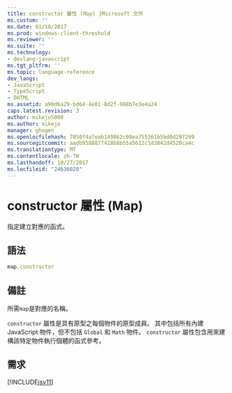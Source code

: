 ```yaml
---
title: constructor 屬性 (Map) |Microsoft 文件
ms.custom: ''
ms.date: 01/18/2017
ms.prod: windows-client-threshold
ms.reviewer: ''
ms.suite: ''
ms.technology:
- devlang-javascript
ms.tgt_pltfrm: ''
ms.topic: language-reference
dev_langs:
- JavaScript
- TypeScript
- DHTML
ms.assetid: a90d6a29-bd64-4e01-8d2f-988b7e3e4a24
caps.latest.revision: 3
author: mikejo5000
ms.author: mikejo
manager: ghogen
ms.openlocfilehash: 7050f4a7eab149862c08ea755361b5bd0d297299
ms.sourcegitcommit: aadb9588877418b8b55a5612c1d3842d4520ca4c
ms.translationtype: MT
ms.contentlocale: zh-TW
ms.lasthandoff: 10/27/2017
ms.locfileid: "24636028"
---
```

# <a name="constructor-property-map"></a>constructor 屬性 (Map)
指定建立對應的函式。  
  
## <a name="syntax"></a>語法  
  
```JavaScript  
map.constructor  
```  
  
## <a name="remarks"></a>備註  
 所需`map`是對應的名稱。  
  
 `constructor` 屬性是具有原型之每個物件的原型成員。 其中包括所有內建 JavaScript 物件，但不包括 `Global` 和 `Math` 物件。 `constructor` 屬性包含用來建構該特定物件執行個體的函式參考。  
  
## <a name="requirements"></a>需求  
 [!INCLUDE[jsv11](../../javascript/reference/includes/jsv11-md.md)]